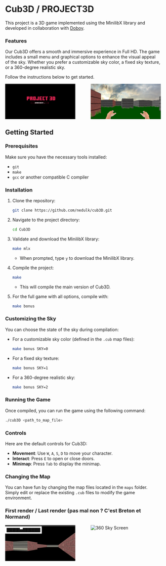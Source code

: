 # Cub3D / PROJECT3D

This project is a 3D game implemented using the MinilibX library and developed in collaboration with [Doboy](https://github.com/Doboy9). 

### Features

Our Cub3D offers a smooth and immersive experience in Full HD. The game includes a small menu and graphical options to enhance the visual appeal of the sky. Whether you prefer a customizable sky color, a fixed sky texture, or a 360-degree realistic sky.

Follow the instructions below to get started.

<div style="display: flex; justify-content: space-between;">
    <img src="./screenshots/load_screen2.png" alt="Load Screen" width="45%">
    <img src="./screenshots/sky_360_screen1.png" alt="360 Sky Screen" width="45%">
</div>


## Getting Started

### Prerequisites

Make sure you have the necessary tools installed:
- `git`
- `make`
- `gcc` or another compatible C compiler

### Installation

1. Clone the repository:
    ```sh
    git clone https://github.com/nedulk/cub3D.git
    ```

2. Navigate to the project directory:
    ```sh
    cd Cub3D
    ```

3. Validate and download the MinilibX library:
    ```sh
    make mlx
    ```

    - When prompted, type `y` to download the MinilibX library.

4. Compile the project:
    ```sh
    make
    ```

    - This will compile the main version of Cub3D.

5. For the full game with all options, compile with:
    ```sh
    make bonus
    ```

### Customizing the Sky

You can choose the state of the sky during compilation:

- For a customizable sky color (defined in the `.cub` map files):
    ```sh
    make bonus SKY=0
    ```

- For a fixed sky texture:
    ```sh
    make bonus SKY=1
    ```

- For a 360-degree realistic sky:
    ```sh
    make bonus SKY=2
    ```

### Running the Game

Once compiled, you can run the game using the following command:
```sh
./cub3D <path_to_map_file>
```
### Controls

Here are the default controls for Cub3D:

- **Movement**: Use `W`, `A`, `S`, `D` to move your character.
- **Interact**: Press `E` to open or close doors.
- **Minimap**: Press `Tab` to display the minimap.

### Changing the Map

You can have fun by changing the map files located in the `maps` folder. Simply edit or replace the existing `.cub` files to modify the game environment.

### First render / Last render (pas mal non ? C'est Breton et Normand)

<div style="display: flex; justify-content: space-between;">
    <img src="./screenshots/bobo.png" alt="Load Screen" width="45%">
    <img src="./screenshots/sky_360_screen.png" alt="360 Sky Screen" width="45%">
</div>


